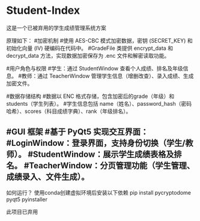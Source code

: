# Student-Index
这是一个已被弃用的学生成绩管理系统方案

原理如下：
#加密机制
#使用 AES-CBC 模式加密数据，密钥 (SECRET_KEY) 和初始化向量 (IV) 硬编码在代码中。
#GradeFile 类提供 encrypt_data 和 decrypt_data 方法，实现数据加密保存为 .enc 文件和解密读取功能。

#用户角色与权限
#学生：通过 StudentWindow 查看个人成绩、排名及年级信息。
#教师：通过 TeacherWindow 管理学生信息（增删改查）、录入成绩、生成加密文件。

#数据存储结构
#数据以 ENC 格式存储，包含加密后的grade（年级）和 students（学生列表）。
#学生信息包括 name（姓名）、password_hash（密码哈希）、scores（科目成绩字典）、rank（年级排名）。

#GUI 框架
#基于 PyQt5 实现交互界面：
#LoginWindow：登录界面，支持身份切换（学生/教师）。
#StudentWindow：展示学生成绩表格及排名。
#TeacherWindow：分页管理功能（学生管理、成绩录入、文件生成）。
----------------------------
如何运行？
使用conda创建虚拟环境后安装以下依赖
pip install pycryptodome pyqt5 pyinstaller

此项目已弃用
